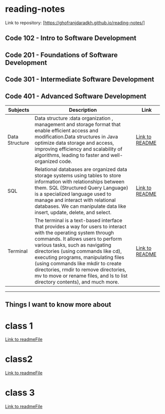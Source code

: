 # reading-notes

Link to repository:  [https://ghofranjdaradkh.github.io/reading-notes/]

## Code 102 - Intro to Software Development

## Code 201 - Foundations of Software Development

## Code 301 - Intermediate Software Development

## Code 401 - Advanced Software Development



| Subjects      | Description | Link |
| ------------- | ----------- | ---- |
| Data Structure        | Data structure :data organization , management and storage format that enable efficient access and modification.Data structures in Java optimize data storage and access, improving efficiency and scalability of algorithms, leading to faster and well-organized code. | [Link to README](READMEDATA.md) |
| SQL           | Relational databases are organized data storage systems using tables to store information with relationships between them. SQL (Structured Query Language) is a specialized language used to manage and interact with relational databases. We can manipulate data like insert, update, delete, and select. | [Link to README](./READMESSQL.md) |
| Terminal      | The terminal is a text-based interface that provides a way for users to interact with the operating system through commands. It allows users to perform various tasks, such as navigating directories (using commands like cd), executing programs, manipulating files (using commands like mkdir to create directories, rmdir to remove directories, mv to move or rename files, and ls to list directory contents), and much more. | [Link to README](./READMETR.md) |











------------------------------------------------------------------------------------------------------------------------------
## Things I want to know more about

# class 1 

[Link to readmeFile](READMEfile1.md)
  # class2

[Link to readmeFile](READMEfile.md)

# class 3
[Link to readmeFile](READMEfile3.md)
